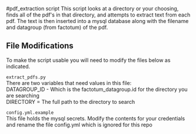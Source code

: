 #pdf_extraction script
This script looks at a directory or your choosing, 
finds all of the pdf's in that directory, and attempts 
to extract text from each pdf. The text is then inserted into a mysql 
database along with the filename and datagroup (from factotum) of the 
pdf.

## File Modifications
To make the script usable you will need to modify the files below as 
indicated.  

`extract_pdfs.py`  
There are two variables that need values in this file:  
DATAGROUP_ID - Which is the factotum_datagroup.id for the directory
you are searching  
DIRECTORY = The full path to the directory to search  
  
`config.yml.example`  
This file holds the mysql secrets. Modify the contents for your 
credentials and rename the file config.yml which is ignored for this 
repo
